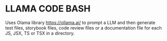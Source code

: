 # LLAMA CODE BASH

Uses Olama library https://ollama.ai/ to prompt a LLM and then generate test files, storybook files, code review files or a documentation file for each JS, JSX, TS or TSX in a directory.
